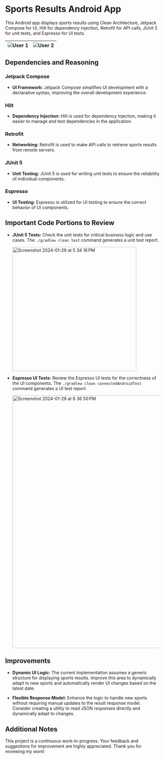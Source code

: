 # Sports Results Android App

This Android app displays sports results using Clean Architecture, Jetpack Compose for UI, Hilt for dependency injection, Retrofit for API calls, JUnit 5 for unit tests, and Espresso for UI tests.

![User 1](https://github.com/kaustubhkp/SportResults/assets/15397741/3ae5e86f-64c0-402e-beee-5cffca32bb5c) | ![User 2](https://github.com/kaustubhkp/SportResults/assets/15397741/07f20f8e-e724-46c7-bff4-79c60625343e)
|:---:|:---:|


## Dependencies and Reasoning

### Jetpack Compose
- **UI Framework:** Jetpack Compose simplifies UI development with a declarative syntax, improving the overall development experience.

### Hilt
- **Dependency Injection:** Hilt is used for dependency injection, making it easier to manage and test dependencies in the application.

### Retrofit
- **Networking:** Retrofit is used to make API calls to retrieve sports results from remote servers.

### JUnit 5
- **Unit Testing:** JUnit 5 is used for writing unit tests to ensure the reliability of individual components.

### Espresso
- **UI Testing:** Espresso is utilized for UI testing to ensure the correct behavior of UI components.

## Important Code Portions to Review

- **JUnit 5 Tests:** Check the unit tests for critical business logic and use cases. The `./gradlew clean test` command generates a unit test report.

  <img width="403" alt="Screenshot 2024-01-29 at 5 34 16 PM" src="https://github.com/kaustubhkp/SportResults/assets/15397741/a325737b-09cc-4881-8b37-ee8bb899863c">

- **Espresso UI Tests:** Review the Espresso UI tests for the correctness of the UI components. The `./gradlew clean connectedAndroidTest` command generates a UI test report.

  <img width="821" alt="Screenshot 2024-01-29 at 6 36 50 PM" src="https://github.com/kaustubhkp/SportResults/assets/15397741/2b4e9b72-46fe-4da9-b00e-ce0bbc4f380b">

## Improvements

- **Dynamic UI Logic:** The current implementation assumes a generic structure for displaying sports results. Improve this area to dynamically adapt to new sports and automatically render UI changes based on the latest date.

- **Flexible Response Model:** Enhance the logic to handle new sports without requiring manual updates to the result response model. Consider creating a utility to read JSON responses directly and dynamically adapt to changes.

## Additional Notes

This project is a continuous work-in-progress. Your feedback and suggestions for improvement are highly appreciated. Thank you for reviewing my work!
